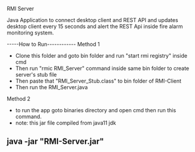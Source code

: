 RMI Server

Java Application to connect desktop client and REST API and updates desktop client every 15 seconds and alert the REST Api inside fire alarm monitoring system. 

-----How to Run------------
Method 1

* Clone this folder and goto bin folder and run "start rmi registry" inside cmd
* Then run "rmic RMI_Server" command inside same bin folder to create server's stub file
* Then paste that "RMI_Server_Stub.class" to bin folder of RMI-Client
* Then run the RMI_Server.java

Method 2

* to run the app goto binaries directory and open cmd then run this command.
* note: this jar file compiled from java11 jdk 

## java -jar "RMI-Server.jar"
